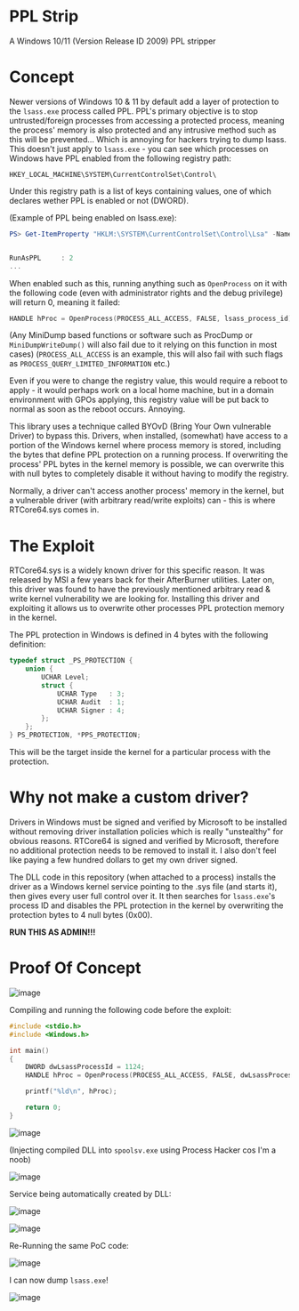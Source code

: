 # PPL Strip
A Windows 10/11 (Version Release ID 2009) PPL stripper

# Concept
Newer versions of Windows 10 & 11 by default add a layer of protection to the `lsass.exe` process called PPL.
PPL's primary objective is to stop untrusted/foreign processes from accessing a protected process, meaning the process' memory is also protected and any intrusive method such as this will be prevented... Which is annoying for hackers trying to dump lsass.
This doesn't just apply to `lsass.exe` - you can see which processes on Windows have PPL enabled from the following registry path:

```
HKEY_LOCAL_MACHINE\SYSTEM\CurrentControlSet\Control\
```

Under this registry path is a list of keys containing values, one of which declares wether PPL is enabled or not (DWORD).

(Example of PPL being enabled on lsass.exe):

```powershell
PS> Get-ItemProperty "HKLM:\SYSTEM\CurrentControlSet\Control\Lsa" -Name RunAsPPL


RunAsPPL     : 2
...
```

When enabled such as this, running anything such as `OpenProcess` on it with the following code (even with administrator rights and the debug privilege) will return 0, meaning it failed:

```c
HANDLE hProc = OpenProcess(PROCESS_ALL_ACCESS, FALSE, lsass_process_id); //  0
```

(Any MiniDump based functions or software such as ProcDump or `MiniDumpWriteDump()` will also fail due to it relying on this function in most cases)
(`PROCESS_ALL_ACCESS` is an example, this will also fail with such flags as `PROCESS_QUERY_LIMITED_INFORMATION` etc.)

Even if you were to change the registry value, this would require a reboot to apply - it would perhaps work on a local home machine, but in a domain environment with GPOs applying, this registry value will be put back to normal as soon as the reboot occurs. Annoying.

This library uses a technique called BYOvD (Bring Your Own vulnerable Driver) to bypass this.
Drivers, when installed, (somewhat) have access to a portion of the Windows kernel where process memory is stored, including the bytes that define PPL protection on a running process. If overwriting the process' PPL bytes in the kernel memory is possible, we can overwrite this with null bytes to completely disable it without having to modify the registry.

Normally, a driver can't access another process' memory in the kernel, but a vulnerable driver (with arbitrary read/write exploits) can - this is where RTCore64.sys comes in.

# The Exploit
RTCore64.sys is a widely known driver for this specific reason. It was released by MSI a few years back for their AfterBurner utilities.
Later on, this driver was found to have the previously mentioned arbitrary read & write kernel vulnerability we are looking for.
Installing this driver and exploiting it allows us to overwrite other processes PPL protection memory in the kernel.

The PPL protection in Windows is defined in 4 bytes with the following definition:

```c
typedef struct _PS_PROTECTION {
    union {
        UCHAR Level;
        struct {
            UCHAR Type   : 3;
            UCHAR Audit  : 1;
            UCHAR Signer : 4;
        };
    };
} PS_PROTECTION, *PPS_PROTECTION;
```

This will be the target inside the kernel for a particular process with the protection.

# Why not make a custom driver?
Drivers in Windows must be signed and verified by Microsoft to be installed without removing driver installation policies which is really "unstealthy" for obvious reasons.
RTCore64 is signed and verified by Microsoft, therefore no additional protection needs to be removed to install it. I also don't feel like paying a few hundred dollars to get my own driver signed.

The DLL code in this repository (when attached to a process) installs the driver as a Windows kernel service pointing to the .sys file (and starts it), then gives every user full control over it. It then searches for `lsass.exe`'s process ID and disables the PPL protection in the kernel by overwriting the protection bytes to 4 null bytes (0x00).

__RUN THIS AS ADMIN!!!__

# Proof Of Concept

![image](https://user-images.githubusercontent.com/36815692/211118005-1b68c934-15d3-4699-ba7b-47339bb1ef7c.png)

Compiling and running the following code before the exploit:

```c
#include <stdio.h>
#include <Windows.h>

int main()
{
	DWORD dwLsassProcessId = 1124;
	HANDLE hProc = OpenProcess(PROCESS_ALL_ACCESS, FALSE, dwLsassProcessId);

	printf("%ld\n", hProc);

	return 0;
}
```

![image](https://user-images.githubusercontent.com/36815692/211118647-1785f70c-c227-4e46-a5f5-a1eb0d5c3d5b.png)

(Injecting compiled DLL into `spoolsv.exe` using Process Hacker cos I'm a noob)

![image](https://user-images.githubusercontent.com/36815692/211118826-4db5ac68-0d42-4d8e-98a9-3cbb3fc7aec6.png)

Service being automatically created by DLL:

![image](https://user-images.githubusercontent.com/36815692/211118915-b087af5c-2e37-44d7-bef6-04e88a6b804a.png)

![image](https://user-images.githubusercontent.com/36815692/211119190-772a0dfc-cfd5-4aa3-a5a0-40c686d3d336.png)

Re-Running the same PoC code:

![image](https://user-images.githubusercontent.com/36815692/211121572-e91ffa7f-8f4a-49fc-9179-6d1e56ac15d7.png)

I can now dump `lsass.exe`!

![image](https://user-images.githubusercontent.com/36815692/211120208-3ed11fba-d4f3-4900-8fee-d66076d00e43.png)

